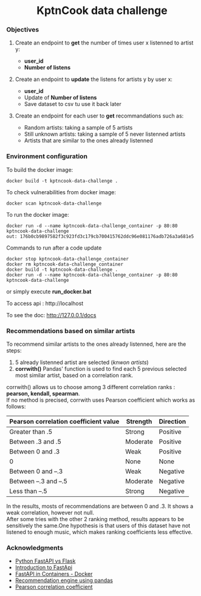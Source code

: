 <h1 align=center>KptnCook data challenge</h1>

<h3>Objectives</h3>

1. Create an endpoint to <b>get</b> the number of times user x listenned to artist y: 
    - <b>user_id</b>
    - <b>Number of listens</b>

2. Create an endpoint to **update** the listens for artists y by user x:
    - <b>user_id</b>
    - Update of <b>Number of listens</b>
    - Save dataset to csv tu use it back later

3. Create an endpoint for each user to **get** recommandations such as:
    - Random artists: taking a sample of 5 artists
    - Still unknown artists: taking a sample of 5 never listenned artists  
    - Artists that are similar to the ones already listenned


<h3>Environment configuration</h3>

To build the docker image:
```
docker build -t kptncook-data-challenge .
```
To check vulnerabilities from docker image:
```
docker scan kptncook-data-challenge
```
To run the docker image:
```
docker run -d --name kptncook-data-challenge_container -p 80:80 kptncook-data-challenge
out: 176b0cb9897582f3c923fd3c179cb700415762ddc96e081176adb726a3a681e5
```

Commands to run after a code update
```
docker stop kptncook-data-challenge_container
docker rm kptncook-data-challenge_container
docker build -t kptncook-data-challenge .  
docker run -d --name kptncook-data-challenge_container -p 80:80 kptncook-data-challenge
```
or simply execute <b>run_docker.bat</b>

To access api :
    http://localhost
    
To see the doc:
    http://127.0.0.1/docs

<h3>Recommendations based on similar artists</h3>

To recommend similar artists to the ones already listenned, here are the steps:
1. 5 already listenned artist are selected (<i>knwon artists</i>)
2. <b>corrwith()</b> Pandas' function is used to find each 5 previous selected most similar artist, based on a correlation rank.

corrwith() allows us to choose among 3 different correlation ranks : <b>pearson, kendall, spearman</b>.<br>
If no method is precised, corrwith uses Pearson coefficient which works as follows:


|Pearson correlation coefficient value     | Strength   | 	Direction|
|------------------------------------------|------------|-----------|
|Greater than .5| 	Strong 	|Positive|
|Between .3 and .5| 	Moderate 	|Positive|
|Between 0 and .3| 	Weak 	|Positive|
|0| 	None 	|None|
|Between 0 and –.3| 	Weak 	|Negative|
|Between –.3 and –.5| 	Moderate 	|Negative|
|Less than –.5| 	Strong 	|Negative|

In the results, mosts of recommendations are between 0 and .3. It shows a weak correlation, however not null.
</br>After some tries with the other 2 ranking method, results appears to be sensitively the same.One hypothesis is that users of this dataset have not listened to enough music, which makes ranking coefficients less effective.

<h3>Acknowledgments</h3>

* [Python FastAPI vs Flask](https://www.turing.com/kb/fastapi-vs-flask-a-detailed-comparison)
* [Introduction to FastApi](https://www.datacamp.com/tutorial/introduction-fastapi-tutorial)
* [FastAPI in Containers - Docker](https://fastapi.tiangolo.com/deployment/docker/)
* [Recommendation engine using pandas](https://www.geeksforgeeks.org/building-recommendation-engines-using-pandas/)
* [Pearson correlation coefficient](https://www.scribbr.com/statistics/pearson-correlation-coefficient/)
